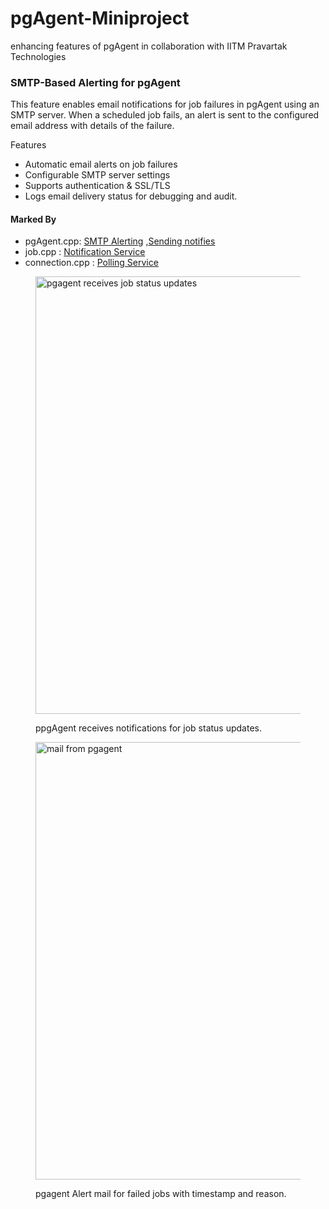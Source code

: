 # pgAgent-Miniproject
enhancing features of pgAgent in collaboration with IITM Pravartak Technologies

### SMTP-Based Alerting for pgAgent
This feature enables email notifications for job failures in pgAgent using an SMTP server. When a scheduled job fails, an alert is sent to the configured email address with details of the failure.

Features
- Automatic email alerts on job failures
- Configurable SMTP server settings
- Supports authentication & SSL/TLS
- Logs email delivery status for debugging and audit.

#### Marked By
- pgAgent.cpp: [SMTP Alerting](https://github.com/DKS2301/pgAgent-Miniproject/blob/8ac251c1708fb8f044041f05536009e4e5655a4b/pgagent/pgAgent.cpp#L44-L169) ,[Sending notifies](https://github.com/DKS2301/pgAgent-Miniproject/blob/8ac251c1708fb8f044041f05536009e4e5655a4b/pgagent/pgAgent.cpp#L213-L222)
- job.cpp : [Notification Service](https://github.com/DKS2301/pgAgent-Miniproject/blob/8ac251c1708fb8f044041f05536009e4e5655a4b/pgagent/job.cpp#L24-L56)
- connection.cpp : [Polling Service](https://github.com/DKS2301/pgAgent-Miniproject/blob/8ac251c1708fb8f044041f05536009e4e5655a4b/pgagent/connection.cpp#L24-L66)

<figure>
  <img src="https://github.com/user-attachments/assets/e97467ab-6137-4b6e-86c9-dca9efcce432" alt="pgagent receives job status updates" width="700">
  <figcaption><p>ppgAgent receives notifications for job status updates.</p></figcaption>
</figure>


<figure>
  <img src="https://github.com/user-attachments/assets/7b369916-428f-4018-aaa9-8b0d2e82733c" alt="mail from pgagent" width="700">
  <figcaption><p>pgagent Alert mail for failed jobs with timestamp and reason.</p></figcaption>
</figure>